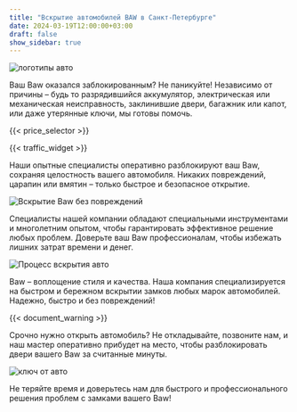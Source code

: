 ```yaml
---
title: "Вскрытие автомобилей BAW в Санкт-Петербурге"
date: 2024-03-19T12:00:00+03:00
draft: false
show_sidebar: true
---
```


![логотипы авто](car_logo.jpg)

Ваш Baw оказался заблокированным? Не паникуйте! Независимо от причины – будь то разрядившийся аккумулятор, электрическая или механическая неисправность, заклинившие двери, багажник или капот, или даже утерянные ключи, мы готовы помочь.

{{< price_selector >}}

{{< traffic_widget >}}

Наши опытные специалисты оперативно разблокируют ваш Baw, сохраняя целостность вашего автомобиля. Никаких повреждений, царапин или вмятин – только быстрое и безопасное открытие.

![Вскрытие Baw без повреждений](car.jpg)

Специалисты нашей компании обладают специальными инструментами и многолетним опытом, чтобы гарантировать эффективное решение любых проблем. Доверьте ваш Baw профессионалам, чтобы избежать лишних затрат времени и денег.

![Процесс вскрытия авто](car_open.jpg)

Baw – воплощение стиля и качества. Наша компания специализируется на быстром и бережном вскрытии замков любых марок автомобилей. Надежно, быстро и без повреждений!

{{< document_warning >}}

Срочно нужно открыть автомобиль? Не откладывайте, позвоните нам, и наш мастер оперативно прибудет на место, чтобы разблокировать двери вашего Baw за считанные минуты.

![ключ от авто](car_key.jpg)

Не теряйте время и доверьтесь нам для быстрого и профессионального решения проблем с замками вашего Baw!